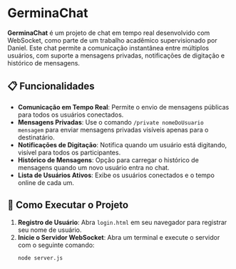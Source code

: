 # GerminaChat

**GerminaChat** é um projeto de chat em tempo real desenvolvido com WebSocket, como parte de um trabalho acadêmico supervisionado por Daniel. Este chat permite a comunicação instantânea entre múltiplos usuários, com suporte a mensagens privadas, notificações de digitação e histórico de mensagens.

## 📋 Funcionalidades

- **Comunicação em Tempo Real**: Permite o envio de mensagens públicas para todos os usuários conectados.
- **Mensagens Privadas**: Use o comando `/private nomeDoUsuario mensagem` para enviar mensagens privadas visíveis apenas para o destinatário.
- **Notificações de Digitação**: Notifica quando um usuário está digitando, visível para todos os participantes.
- **Histórico de Mensagens**: Opção para carregar o histórico de mensagens quando um novo usuário entra no chat.
- **Lista de Usuários Ativos**: Exibe os usuários conectados e o tempo online de cada um.


## 🚀 Como Executar o Projeto

1. **Registro de Usuário**: Abra `login.html` em seu navegador para registrar seu nome de usuário.
2. **Inicie o Servidor WebSocket**: Abra um terminal e execute o servidor com o seguinte comando:
   ```bash
   node server.js
